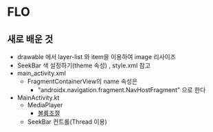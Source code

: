 #   FLO

## 새로 배운 것
-   drawable 에서 layer-list 와 item을 이용하여 image 리사이즈
-   SeekBar 색 설정하기(theme 속성) , style.xml 참고
-   main_activity.xml
    -   FragmentContainerView의 name 속성은 
        -   "androidx.navigation.fragment.NavHostFragment" 으로 한다
- MainActivity.kt
  - MediaPlayer   
    - [볼륨조절](https://m.blog.naver.com/PostView.naver?isHttpsRedirect=true&blogId=ksseo63&logNo=120133161294)
  - SeekBar 컨트롤(Thread 이용)